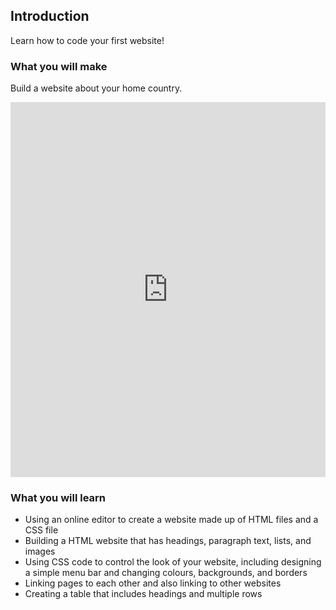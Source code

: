 ## Introduction

Learn how to code your first website!

### What you will make

Build a website about your home country.

<div class="scratch-preview">
  <iframe src="https://trinket.io/embed/html/5dad5a095e" width="100%" height="600" frameborder="0" marginwidth="0" marginheight="0" allowfullscreen></iframe>
</div>

### What you will learn

- Using an online editor to create a website made up of HTML files and a CSS file
- Building a HTML website that has headings, paragraph text, lists, and images
- Using CSS code to control the look of your website, including designing a simple menu bar and changing colours, backgrounds, and borders
- Linking pages to each other and also linking to other websites
- Creating a table that includes headings and multiple rows
